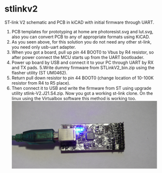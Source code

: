 # stlinkv2
ST-link V2 schematic and PCB in kiCAD with initial firmware through UART.
1. PCB templates for prototyping at home are photoresist.svg and lut.svg, also you can convert PCB to any of appropriate formats using KiCAD.
2. As you seen above, for this solution you do not need any other st-link, you need only usb-uart adapter.
3. When you got a board, pull up pin 44 BOOT0 to Vbus by R4 resistor, so after power connect the MCU starts up from the UART bootloader.
4. Power up board by USB and connect it to your PC through UART by RX and TX pads.
5.Write dummy firmware from STLinkV2_bin.zip using the flasher utility (ST UM0462).
6. Return pull down resistor to pin 44 BOOT0 (change location of 10-100K resistor from R4 to R5 place).
7. Then connect it to USB and write the firmware from ST using upgrade utility stlink-V2.J21.S4.zip. Now you got a working st-link clone.
On the linux using the Virtualbox software this method is working too.
![device](irl.JPG)
